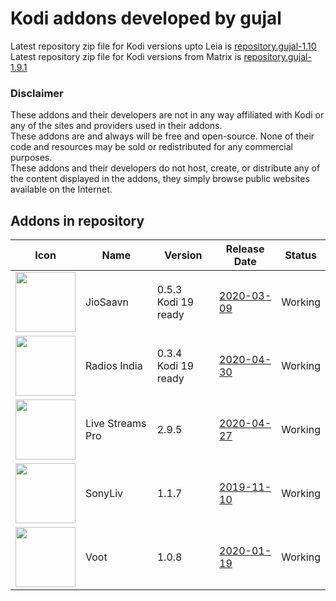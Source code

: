 # Kodi addons developed by gujal

Latest repository zip file for Kodi versions upto Leia is 
[repository.gujal-1.10](https://github.com/Gujal00/GujalKodiWork/raw/master/upto_leia/zips/repository.gujal/repository.gujal-1.10.zip)
<br>
Latest repository zip file for Kodi versions from Matrix is 
[repository.gujal-1.9.1](https://github.com/Gujal00/GujalKodiWork/raw/master/matrix_plus/zips/repository.gujal/repository.gujal-1.9.1.zip)
<br>

### Disclaimer
These addons and their developers are not in any way affiliated with Kodi or any of the sites and providers used in their addons.
<br>These addons are and always will be free and open-source. None of their code and resources may be sold or redistributed for any commercial purposes.
<br>These addons and their developers do not host, create, or distribute any of the content displayed in the addons, they simply browse public websites available on the Internet.

## Addons in repository
|Icon|Name|Version|Release Date|Status|
|---|---|---|---|---|
|<img src="https://raw.githubusercontent.com/Gujal00/GujalKodiWork/master/upto_leia/zips/plugin.audio.jiomusic/icon.png" width="96">|JioSaavn|0.5.3<br>Kodi 19 ready|[2020-03-09](https://raw.githubusercontent.com/Gujal00/GujalKodiWork/master/upto_leia/zips/plugin.audio.jiomusic/changelog.txt)|Working
|<img src="https://raw.githubusercontent.com/Gujal00/GujalKodiWork/master/upto_leia/zips/plugin.audio.radiosindia/icon.png" width="96">|Radios India|0.3.4<br>Kodi 19 ready|[2020-04-30](https://raw.githubusercontent.com/Gujal00/GujalKodiWork/master/upto_leia/zips/plugin.audio.radiosindia/changelog.txt)|Working
|<img src="https://raw.githubusercontent.com/Gujal00/GujalKodiWork/master/upto_leia/zips/plugin.video.live.streamspro/icon.png" width="96">|Live Streams Pro|2.9.5|[2020-04-27](https://raw.githubusercontent.com/Gujal00/GujalKodiWork/master/upto_leia/zips/plugin.video.live.streamspro/changelog.txt)|Working
|<img src="https://raw.githubusercontent.com/Gujal00/GujalKodiWork/master/upto_leia/zips/plugin.video.sonyliv/icon.png" width="96">|SonyLiv|1.1.7|[2019-11-10](https://raw.githubusercontent.com/Gujal00/GujalKodiWork/master/upto_leia/zips/plugin.video.sonyliv/changelog.txt)|Working
|<img src="https://raw.githubusercontent.com/Gujal00/GujalKodiWork/master/upto_leia/zips/plugin.video.voot/icon.png" width="96">|Voot|1.0.8|[2020-01-19](https://raw.githubusercontent.com/Gujal00/GujalKodiWork/master/upto_leia/zips/plugin.video.voot/changelog.txt)|Working
